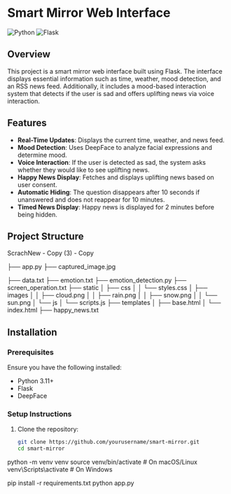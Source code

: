 # Smart Mirror Web Interface

![Python](https://img.shields.io/badge/Python-3.11%2B-blue)
![Flask](https://img.shields.io/badge/Flask-Web%20Framework-green)

## Overview
This project is a smart mirror web interface built using Flask. The interface displays essential information such as time, weather, mood detection, and an RSS news feed. Additionally, it includes a mood-based interaction system that detects if the user is sad and offers uplifting news via voice interaction.

## Features
- **Real-Time Updates**: Displays the current time, weather, and news feed.
- **Mood Detection**: Uses DeepFace to analyze facial expressions and determine mood.
- **Voice Interaction**: If the user is detected as sad, the system asks whether they would like to see uplifting news.
- **Happy News Display**: Fetches and displays uplifting news based on user consent.
- **Automatic Hiding**: The question disappears after 10 seconds if unanswered and does not reappear for 10 minutes.
- **Timed News Display**: Happy news is displayed for 2 minutes before being hidden.

## Project Structure

ScrachNew - Copy (3) - Copy

├── app.py
├── captured_image.jpg

├── data.txt
├── emotion.txt
├── emotion_detection.py
├── screen_operation.txt
├── static
│   ├── css
│   │   └── styles.css
│   ├── images
│   │   ├── cloud.png
│   │   ├── rain.png
│   │   ├── snow.png
│   │   └── sun.png
│   └── js
│       └── scripts.js
├── templates
│   ├── base.html
│   └── index.html
├── happy_news.txt


## Installation

### Prerequisites
Ensure you have the following installed:
- Python 3.11+
- Flask
- DeepFace

### Setup Instructions
1. Clone the repository:
   ```sh
   git clone https://github.com/yourusername/smart-mirror.git
   cd smart-mirror

python -m venv venv
source venv/bin/activate   # On macOS/Linux
venv\Scripts\activate      # On Windows


pip install -r requirements.txt
python app.py
